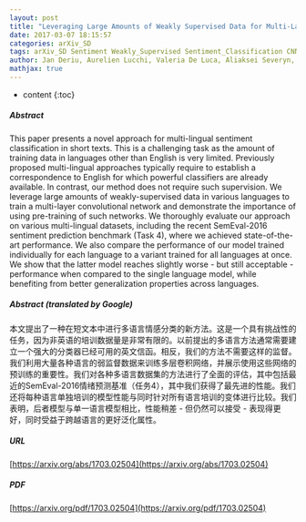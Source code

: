 ```yaml
---
layout: post
title: "Leveraging Large Amounts of Weakly Supervised Data for Multi-Language Sentiment Classification"
date: 2017-03-07 18:15:57
categories: arXiv_SD
tags: arXiv_SD Sentiment Weakly_Supervised Sentiment_Classification CNN Classification Language_Model Prediction
author: Jan Deriu, Aurelien Lucchi, Valeria De Luca, Aliaksei Severyn, Simon Müller, Mark Cieliebak, Thomas Hofmann, Martin Jaggi
mathjax: true
---
```


* content
{:toc}

##### Abstract
This paper presents a novel approach for multi-lingual sentiment classification in short texts. This is a challenging task as the amount of training data in languages other than English is very limited. Previously proposed multi-lingual approaches typically require to establish a correspondence to English for which powerful classifiers are already available. In contrast, our method does not require such supervision. We leverage large amounts of weakly-supervised data in various languages to train a multi-layer convolutional network and demonstrate the importance of using pre-training of such networks. We thoroughly evaluate our approach on various multi-lingual datasets, including the recent SemEval-2016 sentiment prediction benchmark (Task 4), where we achieved state-of-the-art performance. We also compare the performance of our model trained individually for each language to a variant trained for all languages at once. We show that the latter model reaches slightly worse - but still acceptable - performance when compared to the single language model, while benefiting from better generalization properties across languages.

##### Abstract (translated by Google)
本文提出了一种在短文本中进行多语言情感分类的新方法。这是一个具有挑战性的任务，因为非英语的培训数据量是非常有限的。以前提出的多语言方法通常需要建立一个强大的分类器已经可用的英文信函。相反，我们的方法不需要这样的监督。我们利用大量各种语言的弱监督数据来训练多层卷积网络，并展示使用这些网络的预训练的重要性。我们对各种多语言数据集的方法进行了全面的评估，其中包括最近的SemEval-2016情绪预测基准（任务4），其中我们获得了最先进的性能。我们还将每种语言单独培训的模型性能与同时针对所有语言培训的变体进行比较。我们表明，后者模型与单一语言模型相比，性能稍差 - 但仍然可以接受 - 表现得更好，同时受益于跨越语言的更好泛化属性。

##### URL
[https://arxiv.org/abs/1703.02504](https://arxiv.org/abs/1703.02504)

##### PDF
[https://arxiv.org/pdf/1703.02504](https://arxiv.org/pdf/1703.02504)

